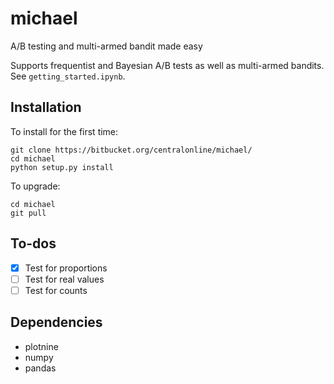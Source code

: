 # michael
A/B testing and multi-armed bandit made easy

Supports frequentist and Bayesian A/B tests as well as multi-armed bandits. See `getting_started.ipynb`.

## Installation

To install for the first time:

```
git clone https://bitbucket.org/centralonline/michael/
cd michael
python setup.py install
```

To upgrade:
```
cd michael
git pull
```

## To-dos
* [x] Test for proportions
* [ ] Test for real values
* [ ] Test for counts

## Dependencies
* plotnine
* numpy
* pandas